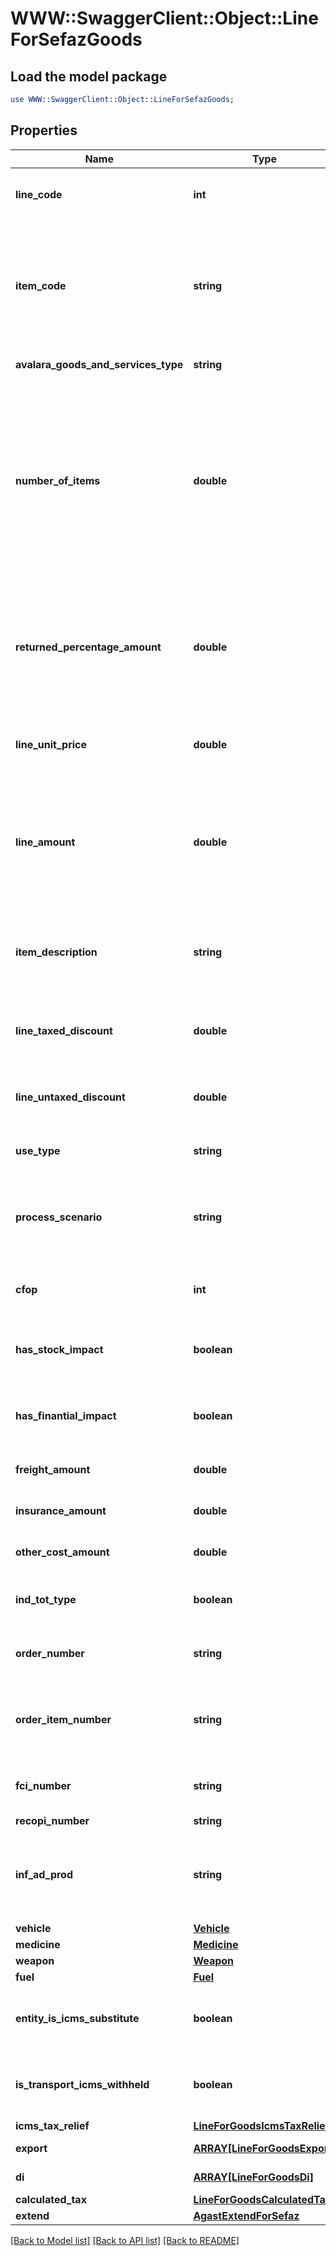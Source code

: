 # WWW::SwaggerClient::Object::LineForSefazGoods

## Load the model package
```perl
use WWW::SwaggerClient::Object::LineForSefazGoods;
```

## Properties
Name | Type | Description | Notes
------------ | ------------- | ------------- | -------------
**line_code** | **int** | This string is a unique identifier for this line in the transaction | 
**item_code** | **string** | This string is a code maintained by the client application to uniquely identify a product or service. It will likely be a SKU and is required for SST states. | 
**avalara_goods_and_services_type** | **string** | AGAST CODE for itemCode | [optional] 
**number_of_items** | **double** | This decimal 11 integers and 1 to 4 decimals captures the number of individual items or units represented by this line. Digits after the decimal point are optional. This should always be positive. Quantity, default 1 | [default to 1.0]
**returned_percentage_amount** | **double** | when is return operation this field inform the percentage of returned itens. This decimal max 3 integers and 2 decimals, v &gt;&#x3D;0.00 and v &lt;&#x3D; 100.00 | [optional] 
**line_unit_price** | **double** | This decimal 11 integers and 1 to 10 decimals captures the unit price of this line. | [optional] 
**line_amount** | **double** | In its simplest form lineAmount &#x3D; (item price * numberOfItems). If taxIncluded is &#39;true&#39;, lineAmount &#x3D; (item price * numberOfItems + tax). | 
**item_description** | **string** | This string captures the description of the item represented by this line, will be used LC 116 | 
**line_taxed_discount** | **double** | Discount conditional, This decimal 13 integers and 0 to 2 decimals | [optional] 
**line_untaxed_discount** | **double** | discount unconditional, This decimal 13 integers and 0 to 2 decimals | [optional] 
**use_type** | **string** | This is a enumeration folowing table | 
**process_scenario** | **string** | Reference to process configurantion of this transaction, See ProcessScenario definition | 
**cfop** | **int** | Fiscal Operation Code of transport service | [optional] 
**has_stock_impact** | **boolean** | return if this transaction has stock impact for this process or CFOP | [optional] 
**has_finantial_impact** | **boolean** | return if this transaction has finantial impact for this process or CFOP | [optional] 
**freight_amount** | **double** | This decimal 13 integers and 0 to 2 decimals | [optional] 
**insurance_amount** | **double** | This decimal 13 integers and 0 to 2 decimals | [optional] 
**other_cost_amount** | **double** | This decimal 13 integers and 0 to 2 decimals | [optional] 
**ind_tot_type** | **boolean** | The item value will compose the invoice total value. | [optional] [default to true]
**order_number** | **string** | order number, information used for B2B control process | [optional] 
**order_item_number** | **string** | number of the item from order number, information used for B2B control process | [optional] 
**fci_number** | **string** | Gloal Unique identifier (Importation form) | [optional] 
**recopi_number** | **string** | RECOPI number | [optional] 
**inf_ad_prod** | **string** | additional information about product (referenced standard, complementary info, etc) | [optional] 
**vehicle** | [**Vehicle**](Vehicle.md) |  | [optional] 
**medicine** | [**Medicine**](Medicine.md) |  | [optional] 
**weapon** | [**Weapon**](Weapon.md) |  | [optional] 
**fuel** | [**Fuel**](Fuel.md) |  | [optional] 
**entity_is_icms_substitute** | **boolean** | Inform that for this item the Entity referenced is ICMS Substitute | [optional] 
**is_transport_icms_withheld** | **boolean** | Inform that this item has ICMS withheld for transport value service. | [optional] 
**icms_tax_relief** | [**LineForGoodsIcmsTaxRelief**](LineForGoodsIcmsTaxRelief.md) |  | [optional] 
**export** | [**ARRAY[LineForGoodsExport]**](LineForGoodsExport.md) | Exportation detail | [optional] 
**di** | [**ARRAY[LineForGoodsDi]**](LineForGoodsDi.md) | Import declaration | [optional] 
**calculated_tax** | [**LineForGoodsCalculatedTax**](LineForGoodsCalculatedTax.md) |  | [optional] 
**extend** | [**AgastExtendForSefaz**](AgastExtendForSefaz.md) |  | [optional] 

[[Back to Model list]](../README.md#documentation-for-models) [[Back to API list]](../README.md#documentation-for-api-endpoints) [[Back to README]](../README.md)


